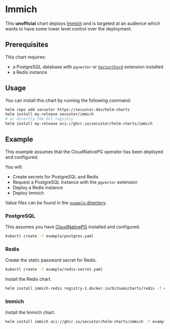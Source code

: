 # Immich

This **unofficial** chart deploys [Immich](https://immich.app/) and
is targeted at an audience which wants to have some lower level control over the deployment.

## Prerequisites

This chart requires:

- a PostgreSQL database with `pgvector` or [`VectorChord`](https://immich.app/docs/administration/postgres-standalone/#migrating-to-vectorchord) extension installed
- a Redis instance

## Usage

You can install this chart by running the following command:

```bash
helm repo add secustor https://secustor.dev/helm-charts
helm install my-release secustor/immich
# or directly the OCI registry
helm install my-release oci://ghcr.io/secustor/helm-charts/immich
```

## Example

This example assumes that the CloudNativePG operator has been deployed and configured.

You will:

- Create secrets for PostgreSQL and Redis
- Request a PostgreSQL instance with the `pgvector` extension
- Deploy a Redis instance
- Deploy Immich

Value files can be found in the [`example` directory](https://github.com/secustor/helm-charts/tree/main/charts/immich/example).

### PostgreSQL

This assumes you have [CloudNativePG](https://cloudnative-pg.io/)
installed and configured.

```bash
kubectl create -f example/postgres.yaml
```

### Redis

Create the static password secret for Redis.

```bash
kubectl create -f example/redis-secret.yaml
```

Install the Redis chart.

```bash
helm install immich-redis registry-1.docker.io/bitnamicharts/redis -f example/redis-values.yaml
```

### Immich

Install the Immich chart.

```bash
helm install immich oci://ghcr.io/secustor/helm-charts/immich -f example/immich-values.yaml
```
